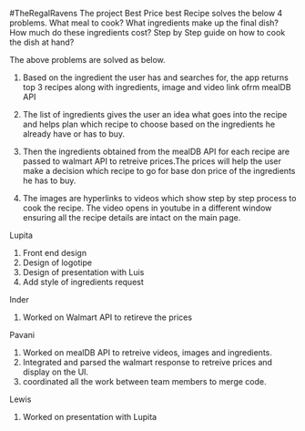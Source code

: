 #TheRegalRavens
The project Best Price best Recipe solves the below 4 problems.
What meal to cook?
What ingredients make up the final dish?
How much do these ingredients cost?
Step by Step guide on how to cook the dish at hand?

The above problems are solved as below.
1. Based on the ingredient the user has and searches for, the app returns top 3 recipes along with ingredients, image and video link ofrm mealDB API

2. The list of ingredients gives the user an idea what goes into the recipe and helps plan which recipe to choose based on the ingredients he already have or has to buy.

3. Then the ingredients obtained from the mealDB API for each recipe are passed to walmart API to retreive prices.The prices will help the user make a decision which recipe to go for base don price of the ingredients he has to buy.

4. The images are hyperlinks to videos which show step by step process to cook the recipe. The video opens in youtube in a different window ensuring all the recipe details are intact on the main page.


Lupita
1. Front end design
2. Design of logotipe
3. Design of presentation with Luis
4. Add style of ingredients request

Inder

1. Worked on Walmart API to retireve the prices

Pavani

1. Worked on mealDB API to retreive videos, images and ingredients.
2. Integrated and parsed the walmart response to retreive prices and display on the UI.
3. coordinated all the work between team members to merge code.

Lewis

1. Worked on presentation with Lupita
